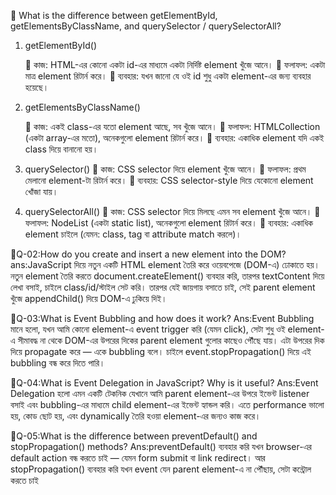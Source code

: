 🌟 What is the difference between getElementById, getElementsByClassName, and querySelector / querySelectorAll?

1.  getElementById()

    🔹 কাজ: HTML-এর কোনো একটা id-এর মাধ্যমে একটা নির্দিষ্ট element খুঁজে আনে।
    🔹 ফলাফল: একটা মাত্র element রিটার্ন করে।
    🔹 ব্যবহার: যখন জানো যে ওই id শুধু একটা element-এর জন্য ব্যবহার হয়েছে।

2.  getElementsByClassName()

    🔹 কাজ: একই class-এর যতো element আছে, সব খুঁজে আনে।
    🔹 ফলাফল: HTMLCollection (একটা array-এর মতো), অনেকগুলো element রিটার্ন করে।
    🔹 ব্যবহার: একাধিক element যদি একই class দিয়ে বানানো হয়।

3.  querySelector()
    🔹 কাজ: CSS selector দিয়ে element খুঁজে আনে।
    🔹 ফলাফল: প্রথম মেলানো element-টা রিটার্ন করে।
    🔹 ব্যবহার: CSS selector-style দিয়ে যেকোনো element খোঁজা যায়।

4.  querySelectorAll()
    🔹 কাজ: CSS selector দিয়ে মিলছে এমন সব element খুঁজে আনে।
    🔹 ফলাফল: NodeList (একটা static list), অনেকগুলো element রিটার্ন করে।
    🔹 ব্যবহার: একাধিক element চাইলে (যেমন: class, tag বা attribute match করলে)।

🌟Q-02:How do you create and insert a new element into the DOM?
ans:JavaScript দিয়ে নতুন একটি HTML element তৈরি করে ওয়েবপেজে (DOM-এ) ঢোকাতে হয়।
নতুন element তৈরি করতে document.createElement() ব্যবহার করি, তারপর textContent দিয়ে লেখা বসাই, চাইলে class/id/স্টাইল সেট করি। তারপর যেই জায়গায় বসাতে চাই, সেই parent element খুঁজে appendChild() দিয়ে DOM-এ ঢুকিয়ে দিই।

🌟Q-03:What is Event Bubbling and how does it work?
Ans:Event Bubbling মানে হলো, যখন আমি কোনো element-এ event trigger করি (যেমন click), সেটা শুধু ওই element-এ সীমাবদ্ধ না থেকে DOM-এর উপরের দিকের parent element গুলোর কাছেও পৌঁছে যায়।
এটা উপরের দিক দিয়ে propagate করে — একে bubbling বলে।
চাইলে event.stopPropagation() দিয়ে এই bubbling বন্ধ করে দিতে পারি।

🌟Q-04:What is Event Delegation in JavaScript? Why is it useful?
Ans:Event Delegation হলো এমন একটি টেকনিক যেখানে আমি parent element-এর উপরে ইভেন্ট listener বসাই এবং bubbling-এর মাধ্যমে child element-এর ইভেন্ট হ্যান্ডল করি। এতে performance ভালো হয়, কোড ছোট হয়, এবং dynamically তৈরি হওয়া element-এর জন্যও কাজ করে।

🌟Q-05:What is the difference between preventDefault() and stopPropagation() methods?
Ans:preventDefault() ব্যবহার করি যখন browser-এর default action বন্ধ করতে চাই — যেমন form submit বা link redirect।
আর stopPropagation() ব্যবহার করি যখন event যেন parent element-এ না পৌঁছায়, সেটা কন্ট্রোল করতে চাই
